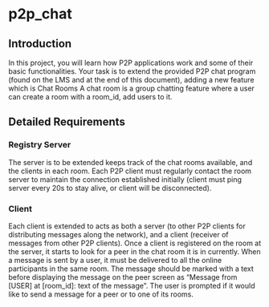 # p2p_chat

## Introduction
In this project, you will learn how P2P applications work and some of their basic functionalities.
Your task is to extend the provided P2P chat program (found on the LMS and at the end of this
document), adding a new feature which is Chat Rooms
A chat room is a group chatting feature where a user can create a room with a room_id, add users to
it.
## Detailed Requirements
### Registry Server
The server is to be extended keeps track of the chat rooms available, and the clients in each room.
Each P2P client must regularly contact the room server to maintain the connection established
initially (client must ping server every 20s to stay alive, or client will be disconnected).
### Client
Each client is extended to acts as both a server (to other P2P clients for distributing messages along
the network), and a client (receiver of messages from other P2P clients). Once a client is registered
on the room at the server, it starts to look for a peer in the chat room it is in currently. When a message
is sent by a user, it must be delivered to all the online participants in the same room.
The message should be marked with a text before displaying the message on the peer screen as
“Message from [USER] at [room_id]: text of the message”.
The user is prompted if it would like to send a message for a peer or to one of its rooms.
